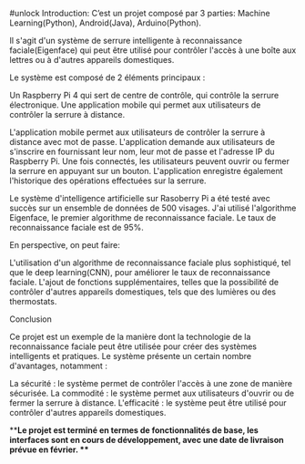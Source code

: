 #unlock
Introduction: C’est un projet composé par 3 parties: Machine Learning(Python), Android(Java), Arduino(Python).

Il s'agit d'un système de serrure intelligente à reconnaissance faciale(Eigenface) qui peut être utilisé pour contrôler l'accès à une boîte aux lettres ou à d'autres appareils domestiques.

Le système est composé de 2 éléments principaux :

Un Raspberry Pi 4 qui sert de centre de contrôle, qui contrôle la serrure électronique. Une application mobile qui permet aux utilisateurs de contrôler la serrure à distance.

L'application mobile permet aux utilisateurs de contrôler la serrure à distance avec mot de passe. L'application demande aux utilisateurs de s'inscrire en fournissant leur nom, leur mot de passe et l'adresse IP du Raspberry Pi. Une fois connectés, les utilisateurs peuvent ouvrir ou fermer la serrure en appuyant sur un bouton. L'application enregistre également l'historique des opérations effectuées sur la serrure.

Le système d'intelligence artificielle sur Rasoberry Pi a été testé avec succès sur un ensemble de données de 500 visages. J'ai utilisé l'algorithme Eigenface, le premier algorithme de reconnaissance faciale. Le taux de reconnaissance faciale est de 95%.

En perspective, on peut faire:

L'utilisation d'un algorithme de reconnaissance faciale plus sophistiqué, tel que le deep learning(CNN), pour améliorer le taux de reconnaissance faciale. L'ajout de fonctions supplémentaires, telles que la possibilité de contrôler d'autres appareils domestiques, tels que des lumières ou des thermostats.

Conclusion

Ce projet est un exemple de la manière dont la technologie de la reconnaissance faciale peut être utilisée pour créer des systèmes intelligents et pratiques. Le système présente un certain nombre d'avantages, notamment :

La sécurité : le système permet de contrôler l'accès à une zone de manière sécurisée. La commodité : le système permet aux utilisateurs d'ouvrir ou de fermer la serrure à distance. L'efficacité : le système peut être utilisé pour contrôler d'autres appareils domestiques.

**__Le projet est terminé en termes de fonctionnalités de base, les interfaces sont en cours de développement, avec une date de livraison prévue en février. **__

